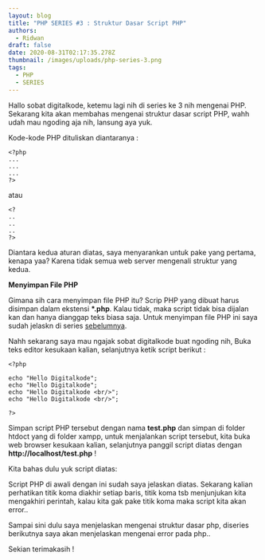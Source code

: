 ```yaml
---
layout: blog
title: "PHP SERIES #3 : Struktur Dasar Script PHP"
authors:
  - Ridwan
draft: false
date: 2020-08-31T02:17:35.278Z
thumbnail: /images/uploads/php-series-3.png
tags:
  - PHP
  - SERIES
---
```

Hallo sobat digitalkode, ketemu lagi nih di series ke 3 nih mengenai PHP. Sekarang kita akan membahas mengenai struktur dasar script PHP, wahh udah mau ngoding aja nih, lansung aya yuk.

Kode-kode PHP dituliskan diantaranya :

```
<?php
...
...
...
?>
```

atau

```
<?
..
..
..
?>
```

Diantara kedua aturan diatas, saya menyarankan untuk pake yang pertama, kenapa yaa? Karena tidak semua web server mengenali struktur yang kedua.

**Menyimpan File PHP**

Gimana sih cara menyimpan file PHP itu? Scrip PHP yang dibuat harus disimpan dalam ekstensi **\*.php**. Kalau tidak, maka script tidak bisa dijalan kan dan hanya dianggap teks biasa saja.  Untuk menyimpan file PHP ini saya sudah jelaskn di series [sebelumnya](https://www.digitalkode.com/php/php-series-2-konfigurasi-apache-php-dan-mysql/).

Nahh sekarang saya mau ngajak sobat digitalkode buat ngoding nih, Buka teks editor kesukaan kalian, selanjutnya ketik script berikut :

```
<?php 

echo "Hello Digitalkode";
echo "Hello Digitalkode";
echo "Hello Digitalkode <br/>";
echo "Hello Digitalkode <br/>";

?>
```

Simpan script PHP tersebut dengan nama **test.php** dan simpan di folder htdoct yang di folder xampp, untuk menjalankan script tersebut, kita buka web browser kesukaan kalian, selanjutnya panggil script diatas dengan **http://localhost/test.php** !

Kita bahas dulu yuk script diatas:

Script PHP di awali dengan **<?php** dan diakhiri dengan **?>** ini sudah saya jelaskan diatas. Sekarang kalian perhatikan titik koma diakhir setiap baris, titik koma tsb menjunjukan kita mengakhiri perintah, kalau kita gak pake titik koma maka script kita akan error..

Sampai sini dulu saya menjelaskan mengenai struktur dasar php, diseries berikutnya saya akan menjelaskan mengenai error pada php..

Sekian terimakasih !